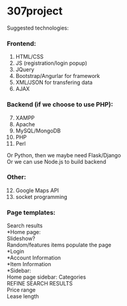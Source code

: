# 307project

Suggested technologies:

### Frontend:

1. HTML/CSS
2. JS (registration/login popup)
3. JQuery
4. Bootstrap/Angurlar for framework
5. XML/JSON for transfering data
6. AJAX

### Backend (if we choose to use PHP):

7. XAMPP
8. Apache
9. MySQL/MongoDB
10. PHP
11. Perl

Or Python, then we maybe need Flask/Django <br/>
Or we can use Node.js to build backend

### Other:

12. Google Maps API
13. socket programming


### Page templates:

Search results<br/>
*Home page:<br/>
  Slideshow?<br/>
  Random/features items populate the page<br/>
*Login<br/>
*Account Information<br/>
*Item Information<br/>
*Sidebar:<br/>
  Home page sidebar: Categories<br/>
  REFINE SEARCH RESULTS<br/>
  Price range<br/>
  Lease length<br/>
